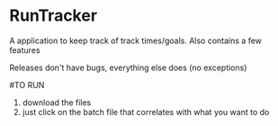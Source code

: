 # RunTracker
A application to keep track of track times/goals. Also contains a few features

Releases don't have bugs, everything else does (no exceptions)

#TO RUN
1) download the files
2) just click on the batch file that correlates with what you want to do
